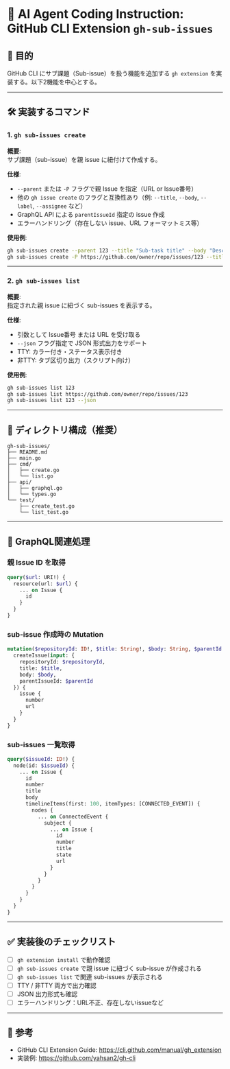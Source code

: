 
# 🧠 AI Agent Coding Instruction: GitHub CLI Extension `gh-sub-issues`

## 🎯 目的

GitHub CLI にサブ課題（Sub-issue）を扱う機能を追加する `gh extension` を実装する。以下2機能を中心とする。

---

## 🛠 実装するコマンド

### 1. `gh sub-issues create`

**概要**:  
サブ課題（sub-issue）を親 issue に紐付けて作成する。

**仕様**:
- `--parent` または `-P` フラグで親 Issue を指定（URL or Issue番号）
- 他の `gh issue create` のフラグと互換性あり（例: `--title`, `--body`, `--label`, `--assignee` など）
- GraphQL API による `parentIssueId` 指定の issue 作成
- エラーハンドリング（存在しない issue、URL フォーマットミス等）

**使用例**:
```bash
gh sub-issues create --parent 123 --title "Sub-task title" --body "Description"
gh sub-issues create -P https://github.com/owner/repo/issues/123 --title "Sub-task"
```

---

### 2. `gh sub-issues list`

**概要**:  
指定された親 issue に紐づく sub-issues を表示する。

**仕様**:
- 引数として Issue番号 または URL を受け取る
- `--json` フラグ指定で JSON 形式出力をサポート
- TTY: カラー付き・ステータス表示付き
- 非TTY: タブ区切り出力（スクリプト向け）

**使用例**:
```bash
gh sub-issues list 123
gh sub-issues list https://github.com/owner/repo/issues/123
gh sub-issues list 123 --json
```

---

## 📁 ディレクトリ構成（推奨）

```
gh-sub-issues/
├── README.md
├── main.go
├── cmd/
│   ├── create.go
│   └── list.go
├── api/
│   ├── graphql.go
│   └── types.go
└── test/
    ├── create_test.go
    └── list_test.go
```

---

## 🔧 GraphQL関連処理

### 親 Issue ID を取得
```graphql
query($url: URI!) {
  resource(url: $url) {
    ... on Issue {
      id
    }
  }
}
```

### sub-issue 作成時の Mutation
```graphql
mutation($repositoryId: ID!, $title: String!, $body: String, $parentId: ID) {
  createIssue(input: {
    repositoryId: $repositoryId,
    title: $title,
    body: $body,
    parentIssueId: $parentId
  }) {
    issue {
      number
      url
    }
  }
}
```

### sub-issues 一覧取得
```graphql
query($issueId: ID!) {
  node(id: $issueId) {
    ... on Issue {
      id
      number
      title
      body
      timelineItems(first: 100, itemTypes: [CONNECTED_EVENT]) {
        nodes {
          ... on ConnectedEvent {
            subject {
              ... on Issue {
                id
                number
                title
                state
                url
              }
            }
          }
        }
      }
    }
  }
}
```

---

## ✅ 実装後のチェックリスト

- [ ] `gh extension install` で動作確認
- [ ] `gh sub-issues create` で親 issue に紐づく sub-issue が作成される
- [ ] `gh sub-issues list` で関連 sub-issues が表示される
- [ ] TTY / 非TTY 両方で出力確認
- [ ] JSON 出力形式も確認
- [ ] エラーハンドリング：URL不正、存在しないissueなど

---

## 🔗 参考

- GitHub CLI Extension Guide: https://cli.github.com/manual/gh_extension  
- 実装例: https://github.com/yahsan2/gh-cli
